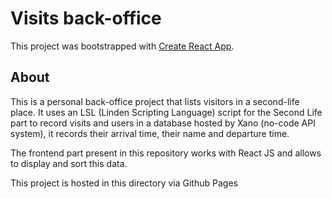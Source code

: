 # Visits back-office

This project was bootstrapped with [Create React App](https://github.com/facebook/create-react-app).

## About

This is a personal back-office project that lists visitors in a second-life place. It uses an LSL (Linden Scripting Language) script for the Second Life part to record visits and users in a database hosted by Xano (no-code API system), it records their arrival time, their name and departure time.

The frontend part present in this repository works with React JS and allows to display and sort this data.

This project is hosted in this directory via Github Pages